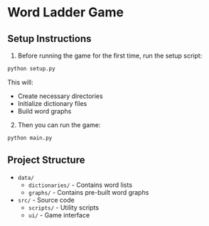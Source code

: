 # Word Ladder Game

## Setup Instructions

1. Before running the game for the first time, run the setup script:
```bash
python setup.py
```

This will:
- Create necessary directories
- Initialize dictionary files
- Build word graphs

2. Then you can run the game:
```bash
python main.py
```

## Project Structure

- `data/`
	- `dictionaries/` - Contains word lists
	- `graphs/` - Contains pre-built word graphs
- `src/` - Source code
	- `scripts/` - Utility scripts
	- `ui/` - Game interface